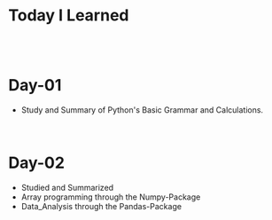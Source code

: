# Today I Learned
<br><br>

# Day-01
- Study and Summary of Python's Basic Grammar and Calculations.
<br>

# Day-02
- Studied and Summarized
- Array programming through the Numpy-Package
- Data_Analysis through the Pandas-Package
